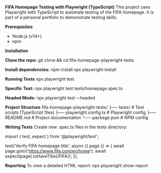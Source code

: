 **FIFA Homepage Testing with Playwright (TypeScript)**
This project uses Playwright with TypeScript to automate testing of the FIFA homepage. It is part of a personal portfolio to demonstrate testing skills.

**Prerequisites**
- Node.js (v14+)
- npm
  
**Installation**

**Clone the repo:**
git clone <repository-url> && cd fifa-homepage-playwright-tests

**Install dependencies:**
npm install
npx playwright install

**Running Tests**
npx playwright test

**Specific Test:**
npx playwright test tests/homepage.spec.ts

**Headed Mode:**
npx playwright test --headed

**Project Structure**
fifa-homepage-playwright-tests/
  ├── tests/                 # Test scripts (TypeScript files)
  ├── playwright.config.ts   # Playwright config
  ├── README.md              # Project documentation
  └── package.json           # NPM config

**Writing Tests**
Create new .spec.ts files in the tests directory:

import { test, expect } from '@playwright/test';

test('Verify FIFA homepage title', async ({ page }) => {
  await page.goto('https://www.fifa.com/en/home');
  await expect(page).toHaveTitle(/FIFA/);
});

**Reporting**
To view a detailed HTML report:
npx playwright show-report
